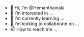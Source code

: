 - 👋 Hi, I’m @Hemanthainala
- 👀 I’m interested in ...
- 🌱 I’m currently learning ...
- 💞️ I’m looking to collaborate on ...
- 📫 How to reach me ...

<!---
Hemanthainala/Hemanthainala is a ✨ special ✨ repository because its `README.md` (this file) appears on your GitHub profile.
You can click the Preview link to take a look at your changes.
--->
